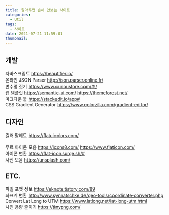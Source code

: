 ```yaml
---
title: 알아두면 손해 안보는 사이트
categories:
  - Util
tags:
  - 사이트
date: 2021-07-21 11:59:01
thumbnail:
---
```


## 개발

자바스크립트
https://beautifier.io/
<br>
온라인 JSON Parser
http://json.parser.online.fr/
<br>
변수명 짓기
https://www.curioustore.com/#!/
<br>
웹 템플릿
https://semantic-ui.com/
https://themeforest.net/
<br>
마크다운 툴
https://stackedit.io/app#
<br>
CSS Gradient Generator
https://www.colorzilla.com/gradient-editor/

## 디자인

컬러 팔레트
https://flatuicolors.com/<br>
<br>
무료 아이콘 모음
https://icons8.com/
https://www.flaticon.com/
<br>
아이콘 변환
https://flat-icon.surge.sh/#
<br>
사진 모음
https://unsplash.com/

## ETC.

파일 포맷 정보
https://eknote.tistory.com/89
<br>
좌표계 변환
http://www.synnatschke.de/geo-tools/coordinate-converter.php
<br>
Convert Lat Long to UTM
https://www.latlong.net/lat-long-utm.html
<br>
사진 용량 줄이기
https://tinypng.com/
